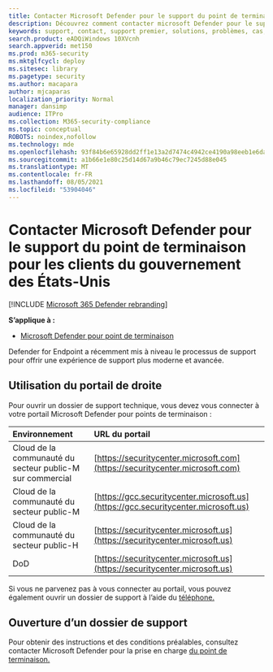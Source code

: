 ```yaml
---
title: Contacter Microsoft Defender pour le support du point de terminaison pour les clients du gouvernement des États-Unis
description: Découvrez comment contacter microsoft Defender pour le support du point de terminaison pour les clients du gouvernement des États-Unis
keywords: support, contact, support premier, solutions, problèmes, cas, gouvernement, gcc, gcc-m, gcc-h, defender, point de terminaison, Microsoft Defender pour point de terminaison, mde
search.product: eADQiWindows 10XVcnh
search.appverid: met150
ms.prod: m365-security
ms.mktglfcycl: deploy
ms.sitesec: library
ms.pagetype: security
ms.author: macapara
author: mjcaparas
localization_priority: Normal
manager: dansimp
audience: ITPro
ms.collection: M365-security-compliance
ms.topic: conceptual
ROBOTS: noindex,nofollow
ms.technology: mde
ms.openlocfilehash: 93f84b6e65928dd2ff1e13a2d7474c4942ce4190a98eeb1e6daeb5e67e7bf944
ms.sourcegitcommit: a1b66e1e80c25d14d67a9b46c79ec7245d88e045
ms.translationtype: MT
ms.contentlocale: fr-FR
ms.lasthandoff: 08/05/2021
ms.locfileid: "53904046"
---
```

# <a name="contact-microsoft-defender-for-endpoint-support-for-us-government-customers"></a>Contacter Microsoft Defender pour le support du point de terminaison pour les clients du gouvernement des États-Unis

[!INCLUDE [Microsoft 365 Defender rebranding](../../includes/microsoft-defender.md)]


**S’applique à :**
- [Microsoft Defender pour point de terminaison](https://go.microsoft.com/fwlink/?linkid=2154037)

Defender for Endpoint a récemment mis à niveau le processus de support pour offrir une expérience de support plus moderne et avancée.

## <a name="using-the-right-portal"></a>Utilisation du portail de droite
Pour ouvrir un dossier de support technique, vous devez vous connecter à votre portail Microsoft Defender pour points de terminaison :

Environnement | URL du portail
:---|:---
Cloud de la communauté du secteur public-M sur commercial | [https://securitycenter.microsoft.com](https://securitycenter.microsoft.com)
Cloud de la communauté du secteur public-M | [https://gcc.securitycenter.microsoft.us](https://gcc.securitycenter.microsoft.us)
Cloud de la communauté du secteur public-H | [https://securitycenter.microsoft.us](https://securitycenter.microsoft.us)
DoD | [https://securitycenter.microsoft.us](https://securitycenter.microsoft.us)

Si vous ne parvenez pas à vous connecter au portail, vous pouvez également ouvrir un dossier de support à l’aide du [téléphone.](../../business-video/get-help-support.md)

## <a name="opening-a-support-case"></a>Ouverture d’un dossier de support
Pour obtenir des instructions et des conditions préalables, consultez contacter Microsoft Defender pour la prise en charge [du point de terminaison.](contact-support.md)
